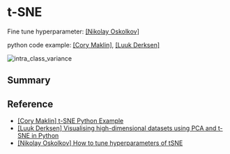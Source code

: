 
# t-SNE 



Fine tune hyperparameter: [[Nikolay Oskolkov]][How to tune hyperparameters of tSNE] 

python code example: [[Cory Maklin]][t-SNE Python Example], [[Luuk Derksen]][Visualising high-dimensional datasets using PCA and t-SNE in Python]



![intra_class_variance](images/intra_class_variance.png)



## Summary












## Reference


* [t-SNE Python Example]: https://towardsdatascience.com/t-sne-python-example-1ded9953f26
[[Cory Maklin] t-SNE Python Example](https://towardsdatascience.com/t-sne-python-example-1ded9953f26)
* [Visualising high-dimensional datasets using PCA and t-SNE in Python]: https://towardsdatascience.com/visualising-high-dimensional-datasets-using-pca-and-t-sne-in-python-8ef87e7915b
[[Luuk Derksen] Visualising high-dimensional datasets using PCA and t-SNE in Python](https://towardsdatascience.com/visualising-high-dimensional-datasets-using-pca-and-t-sne-in-python-8ef87e7915b)
* [How to tune hyperparameters of tSNE]: https://towardsdatascience.com/how-to-tune-hyperparameters-of-tsne-7c0596a18868
[[Nikolay Oskolkov] How to tune hyperparameters of tSNE](https://towardsdatascience.com/how-to-tune-hyperparameters-of-tsne-7c0596a18868)



